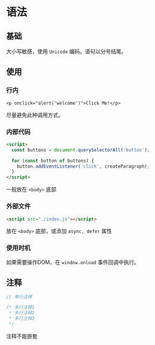 # 语法

## 基础

大小写敏感，使用 `Unicode` 编码。语句以分号结尾。

## 使用

### 行内

`<p onclick="alert('welcome')">Click Me!</p>`

尽量避免此种调用方式。

### 内部代码

```html
<script>
  const buttons = document.querySelectorAll('button');

  for (const button of buttons) {
    button.addEventListener('click', createParagraph);
  }
</script>
```

一般放在 `<body>` 底部

### 外部文件

```html
<script src="./index.js"></script>
```

放在 `<body>` 底部，或添加 `async, defer` 属性

### 使用时机

如果需要操作DOM，在 `window.onload` 事件回调中执行。

## 注释

```js
// 单行注释

/* 多行注释1
 * 多行注释2
 * 多行注释3
 */
```

注释不能嵌套
